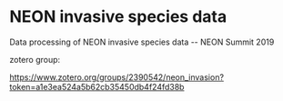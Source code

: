 # NEON invasive species data

Data processing of NEON invasive species data -- NEON Summit 2019

zotero group:

https://www.zotero.org/groups/2390542/neon_invasion?token=a1e3ea524a5b62cb35450db4f24fd38b
